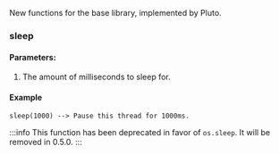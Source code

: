 New functions for the base library, implemented by Pluto.

### sleep
#### Parameters:
1. The amount of milliseconds to sleep for.
#### Example
```pluto showLineNumbers title="Basic Usage"
sleep(1000) --> Pause this thread for 1000ms.
```
:::info
This function has been deprecated in favor of `os.sleep`. It will be removed in 0.5.0.
:::